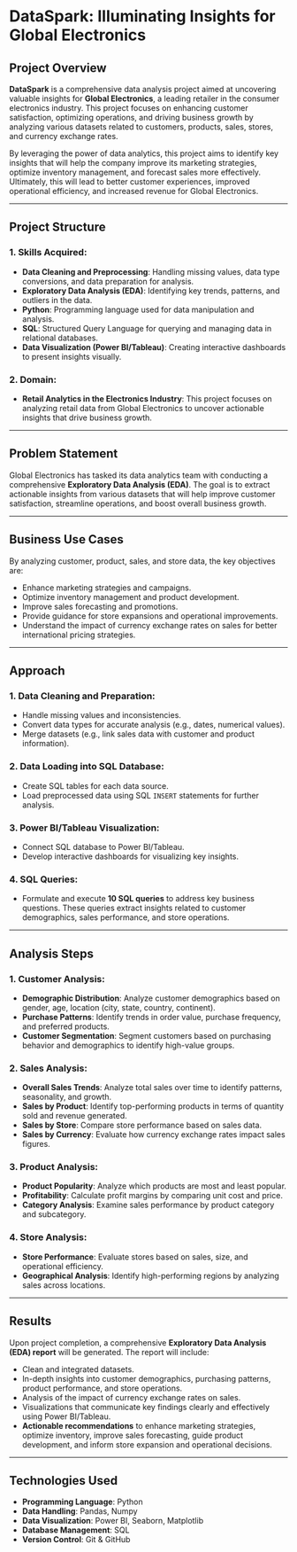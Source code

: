 # DataSpark: Illuminating Insights for Global Electronics

## Project Overview

**DataSpark** is a comprehensive data analysis project aimed at uncovering valuable insights for **Global Electronics**, a leading retailer in the consumer electronics industry. This project focuses on enhancing customer satisfaction, optimizing operations, and driving business growth by analyzing various datasets related to customers, products, sales, stores, and currency exchange rates.

By leveraging the power of data analytics, this project aims to identify key insights that will help the company improve its marketing strategies, optimize inventory management, and forecast sales more effectively. Ultimately, this will lead to better customer experiences, improved operational efficiency, and increased revenue for Global Electronics.

---

## Project Structure

### 1. **Skills Acquired:**
   - **Data Cleaning and Preprocessing**: Handling missing values, data type conversions, and data preparation for analysis.
   - **Exploratory Data Analysis (EDA)**: Identifying key trends, patterns, and outliers in the data.
   - **Python**: Programming language used for data manipulation and analysis.
   - **SQL**: Structured Query Language for querying and managing data in relational databases.
   - **Data Visualization (Power BI/Tableau)**: Creating interactive dashboards to present insights visually.

### 2. **Domain:**
   - **Retail Analytics in the Electronics Industry**: This project focuses on analyzing retail data from Global Electronics to uncover actionable insights that drive business growth.

---

## Problem Statement

Global Electronics has tasked its data analytics team with conducting a comprehensive **Exploratory Data Analysis (EDA)**. The goal is to extract actionable insights from various datasets that will help improve customer satisfaction, streamline operations, and boost overall business growth.

---

## Business Use Cases

By analyzing customer, product, sales, and store data, the key objectives are:
   - Enhance marketing strategies and campaigns.
   - Optimize inventory management and product development.
   - Improve sales forecasting and promotions.
   - Provide guidance for store expansions and operational improvements.
   - Understand the impact of currency exchange rates on sales for better international pricing strategies.

---

## Approach

### 1. **Data Cleaning and Preparation:**
   - Handle missing values and inconsistencies.
   - Convert data types for accurate analysis (e.g., dates, numerical values).
   - Merge datasets (e.g., link sales data with customer and product information).
   
### 2. **Data Loading into SQL Database:**
   - Create SQL tables for each data source.
   - Load preprocessed data using SQL `INSERT` statements for further analysis.

### 3. **Power BI/Tableau Visualization:**
   - Connect SQL database to Power BI/Tableau.
   - Develop interactive dashboards for visualizing key insights.

### 4. **SQL Queries:**
   - Formulate and execute **10 SQL queries** to address key business questions. These queries extract insights related to customer demographics, sales performance, and store operations.

---

## Analysis Steps

### 1. **Customer Analysis:**
   - **Demographic Distribution**: Analyze customer demographics based on gender, age, location (city, state, country, continent).
   - **Purchase Patterns**: Identify trends in order value, purchase frequency, and preferred products.
   - **Customer Segmentation**: Segment customers based on purchasing behavior and demographics to identify high-value groups.

### 2. **Sales Analysis:**
   - **Overall Sales Trends**: Analyze total sales over time to identify patterns, seasonality, and growth.
   - **Sales by Product**: Identify top-performing products in terms of quantity sold and revenue generated.
   - **Sales by Store**: Compare store performance based on sales data.
   - **Sales by Currency**: Evaluate how currency exchange rates impact sales figures.

### 3. **Product Analysis:**
   - **Product Popularity**: Analyze which products are most and least popular.
   - **Profitability**: Calculate profit margins by comparing unit cost and price.
   - **Category Analysis**: Examine sales performance by product category and subcategory.

### 4. **Store Analysis:**
   - **Store Performance**: Evaluate stores based on sales, size, and operational efficiency.
   - **Geographical Analysis**: Identify high-performing regions by analyzing sales across locations.

---

## Results

Upon project completion, a comprehensive **Exploratory Data Analysis (EDA) report** will be generated. The report will include:

   - Clean and integrated datasets.
   - In-depth insights into customer demographics, purchasing patterns, product performance, and store operations.
   - Analysis of the impact of currency exchange rates on sales.
   - Visualizations that communicate key findings clearly and effectively using Power BI/Tableau.
   - **Actionable recommendations** to enhance marketing strategies, optimize inventory, improve sales forecasting, guide product development, and inform store expansion and operational decisions.

---

## Technologies Used

- **Programming Language**: Python
- **Data Handling**: Pandas, Numpy
- **Data Visualization**: Power BI, Seaborn, Matplotlib
- **Database Management**: SQL 
- **Version Control**: Git & GitHub
